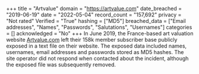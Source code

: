 +++
title = "Artvalue"
domain = "https://artvalue.com"
date_breached = "2019-06-19"
date = "2022-05-04"
record_count = "157,692"
privacy = "Not rated"
Verified = "True"
hashing = ["MD5"]
breached_data = ["Email addresses", "Names", "Passwords", "Salutations", "Usernames"]
categories = []
acknowledged = "No"
+++
In June 2019, the France-based art valuation website <a href="http://artvalue.com/" target="_blank" rel="noopener">Artvalue.com</a> left their 158k member subscriber base publicly exposed in a text file on their website. The exposed data included names, usernames, email addresses and passwords stored as MD5 hashes. The site operator did not respond when contacted about the incident, although the exposed file was subsequently removed.
